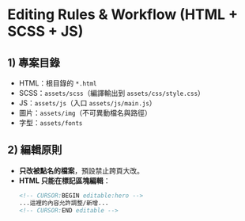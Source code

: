 # Editing Rules & Workflow (HTML + SCSS + JS)

## 1) 專案目錄
- HTML：根目錄的 `*.html`
- SCSS：`assets/scss`（編譯輸出到 `assets/css/style.css`）
- JS：`assets/js`（入口 `assets/js/main.js`）
- 圖片：`assets/img`（不可異動檔名與路徑）
- 字型：`assets/fonts`

## 2) 編輯原則
- **只改被點名的檔案**，預設禁止跨頁大改。
- **HTML 只能在標記區塊編輯**：
  ```html
  <!-- CURSOR:BEGIN editable:hero -->
  ...這裡的內容允許調整/新增...
  <!-- CURSOR:END editable -->
